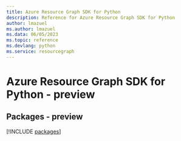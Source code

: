 ```yaml
---
title: Azure Resource Graph SDK for Python
description: Reference for Azure Resource Graph SDK for Python
author: lmazuel
ms.author: lmazuel
ms.data: 06/05/2023
ms.topic: reference
ms.devlang: python
ms.service: resourcegraph
---
```

# Azure Resource Graph SDK for Python - preview
## Packages - preview
[!INCLUDE [packages](resource-graph-index.md)]